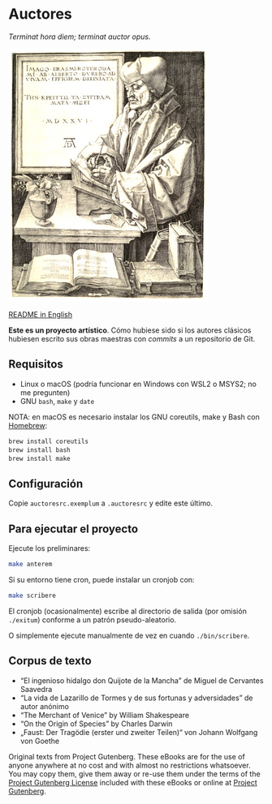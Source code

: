 Auctores
========

*Terminat hora diem; terminat auctor opus.*

![Erasmo de Rotterdam de Alberto Durero](picturae/erasmus.jpg) 

[README in English](README.en.md)

**Este es un proyecto artístico**. Cómo hubiese sido si los autores clásicos hubiesen escrito sus obras maestras con *commits* a un repositorio de Git.

Requisitos
----------

- Linux o macOS (podría funcionar en Windows con WSL2 o MSYS2; no me pregunten)
- GNU `bash`, `make` y `date`

NOTA: en macOS es necesario instalar los GNU coreutils, make y Bash con [Homebrew](https://brew.sh):

```sh
brew install coreutils
brew install bash
brew install make
```

Configuración
-------------

Copie `auctoresrc.exemplum` a `.auctoresrc` y edite este último.

Para ejecutar el proyecto
-------------------------

Ejecute los preliminares:

```sh
make anterem
```

Si su entorno tiene cron, puede instalar un cronjob con:

```sh
make scribere
```

El cronjob (ocasionalmente) escribe al directorio de salida (por omisión `./exitum`) conforme a un patrón pseudo-aleatorio.

O simplemente ejecute manualmente de vez en cuando `./bin/scribere`.

Corpus de texto
---------------

- “El ingenioso hidalgo don Quijote de la Mancha” de Miguel de Cervantes Saavedra
- “La vida de Lazarillo de Tormes y de sus fortunas y adversidades” de autor anónimo
- “The Merchant of Venice” by William Shakespeare
- “On the Origin of Species” by Charles Darwin
- „Faust: Der Tragödie (erster und zweiter Teilen)“ von Johann Wolfgang von Goethe

Original texts from Project Gutenberg. These eBooks are for the use of anyone anywhere at no cost and with almost no restrictions whatsoever.  You may copy them, give them away or re-use them under the terms of the [Project Gutenberg License](corpus/LICENSE) included with these eBooks or online at [Project Gutenberg](https://www.gutenberg.net]).
